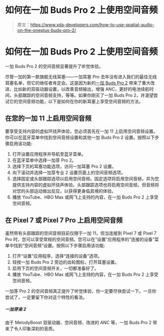 # 如何在一加 Buds Pro 2 上使用空间音频

> 原文：<https://www.xda-developers.com/how-to-use-spatial-audio-on-the-oneplus-buds-pro-2/>

# 如何在一加 Buds Pro 2 上使用空间音频

一加 Buds Pro 2 的空间音频显著提升了听觉体验。

尽管一加的第一款旗舰无线耳塞——一加耳塞 Pro 去年没有进入我们的最佳无线耳塞名单，但它的继任者肯定会。这是因为新的[一加 Buds Pro 2](https://www.xda-developers.com/oneplus-buds-pro-2-review/) 带来了重大改进，比如新的双驱动器设置，以改善音频输出，增强 ANC，更好的电池续航时间，头部跟踪的空间音频支持，等等。如果你刚买了一加 Buds Pro 2，并渴望尝试它的空间音频功能，以下是如何在你的新耳塞上享受空间音频的方法。

## 在您的一加 11 上启用空间音频

要享受支持内容的虚拟环绕声体验，您必须首先在一加 11 上启用空间音频设置。你可以在蓝牙菜单中找到空间音频设置和其他一加 Buds Pro 2 设置。按照以下步骤启用该功能:

1.  打开设置应用程序并导航至蓝牙菜单。
2.  在蓝牙菜单中选择一加芽 Pro 2。
3.  选择下页的耳塞功能选项，访问一加耳塞 Pro 2 设置。
4.  向下滚动并选择一加芽专业 2 设置页面上的空间音频选项。
5.  选择固定或头部跟踪选项以启用空间音频。固定选项将启用空间音频，并为您提供支持内容的虚拟环绕声体验。头部跟踪选项也将启用空间音频，但音频将对您的头部运动做出反应，以获得更身临其境的体验。
6.  播放 YouTube、HBO Max 或网飞上支持的内容，在一加 Buds Pro 2 上享受空间音频。

## 在 Pixel 7 或 Pixel 7 Pro 上启用空间音频

虽然带有头部跟踪的空间音频目前仅限于一加 11，但当连接到 Pixel 7 或 Pixel 7 Pro 时，您可以享受常规的空间音频。您可以在“设置”应用程序的“连接的设备”菜单中找到“空间音频”设置。按照以下步骤启用该功能:

1.  打开“设置”应用程序，选择“连接的设备”选项。
2.  轻按一加 Buds Pro 2 旁边的齿轮图标，打开耳塞设置。
3.  启用下页的空间音频开关，一切都准备好了。
4.  播放 YouTube、HBO Max 或网飞上支持的内容，在一加 Buds Pro 2 上享受空间音频。

一加芽 Pro 2 的空间音频真正提升了听觉体验，你一定要尽快尝试一下。一旦你尝试了，一定要留下你对这个特性的看法。

##### 一加芽亲 2

由于 MelodyBoost 双驱动器、空间音频、改进的 ANC 等，一加 Buds Pro 2 带来了令人印象深刻的音质。